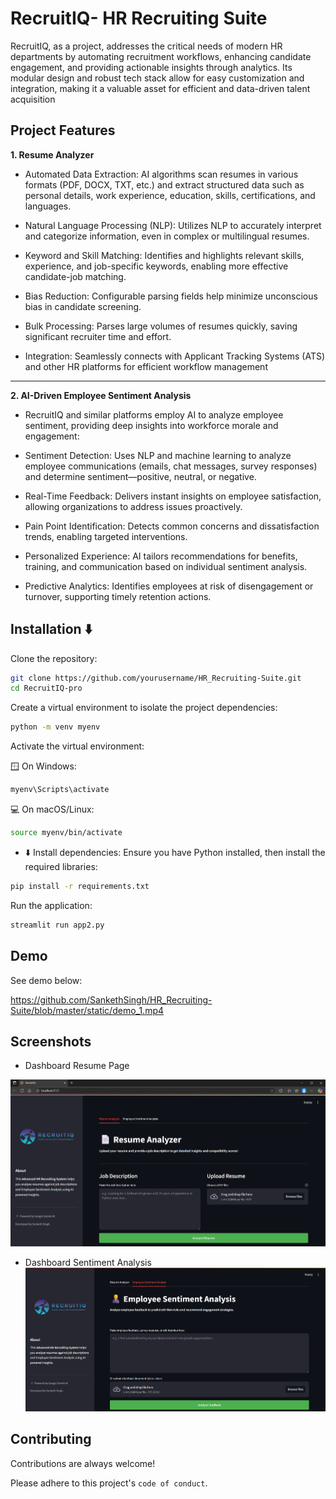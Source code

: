 
# RecruitIQ- HR Recruiting Suite

RecruitIQ, as a project, addresses the critical needs of modern HR departments by automating recruitment workflows, enhancing candidate engagement, and providing actionable insights through analytics. Its modular design and robust tech stack allow for easy customization and integration, making it a valuable asset for efficient and data-driven talent acquisition



## Project Features
  **1. Resume Analyzer**
 - Automated Data Extraction: AI algorithms scan resumes in various formats (PDF, DOCX, TXT, etc.) and extract structured data such as personal details, work experience, education, skills, certifications, and languages.

- Natural Language Processing (NLP): Utilizes NLP to accurately interpret and categorize information, even in complex or multilingual resumes.

 - Keyword and Skill Matching: Identifies and highlights relevant skills, experience, and job-specific keywords, enabling more effective candidate-job matching.

 - Bias Reduction: Configurable parsing fields help minimize unconscious bias in candidate screening.

- Bulk Processing: Parses large volumes of resumes quickly, saving significant recruiter time and effort.

- Integration: Seamlessly connects with Applicant Tracking Systems (ATS) and other HR platforms for efficient workflow management
----
**2. AI-Driven Employee Sentiment Analysis**

- RecruitIQ and similar platforms employ AI to analyze employee sentiment, providing deep insights into workforce morale and engagement:

- Sentiment Detection: Uses NLP and machine learning to analyze employee communications (emails, chat messages, survey responses) and determine sentiment—positive, neutral, or negative.

- Real-Time Feedback: Delivers instant insights on employee satisfaction, allowing organizations to address issues proactively.

- Pain Point Identification: Detects common concerns and dissatisfaction trends, enabling targeted interventions.

- Personalized Experience: AI tailors recommendations for benefits, training, and communication based on individual sentiment analysis.

- Predictive Analytics: Identifies employees at risk of disengagement or turnover, supporting timely retention actions.





## Installation ⬇️

Clone the repository:
```bash 
git clone https://github.com/yourusername/HR_Recruiting-Suite.git
cd RecruitIQ-pro
```
Create a virtual environment to isolate the project dependencies:
```bash
python -m venv myenv
```
Activate the virtual environment:

🪟 On Windows:
```bash 
myenv\Scripts\activate
```
💻 On macOS/Linux:
```bash 
source myenv/bin/activate
```
 - ⬇️ Install dependencies:
Ensure you have Python installed, then install the required libraries:
```bash
pip install -r requirements.txt 
```

Run the application:

```bash     
streamlit run app2.py
```

    
## Demo

See demo below:

https://github.com/SankethSingh/HR_Recruiting-Suite/blob/master/static/demo_1.mp4


## Screenshots
- Dashboard Resume Page

![Dashboard Resume](https://github.com/SankethSingh/HR_Recruiting-Suite/blob/master/static/Dash_Resume.png)

- Dashboard Sentiment Analysis
![Dashboard Sentiment Analysis](https://github.com/SankethSingh/HR_Recruiting-Suite/blob/master/static/Dash_sentiment.png)




## Contributing

Contributions are always welcome!

Please adhere to this project's `code of conduct`.


